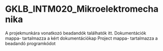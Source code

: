 # GKLB_INTM020_Mikroelektromechanika
A projekmunkára vonatkozó beadandók találhatók itt.
Dokumentációk mappa- tartalmazza a kért dokumentációkap
Project mappa- tartalmazza a beadandó programkódot
